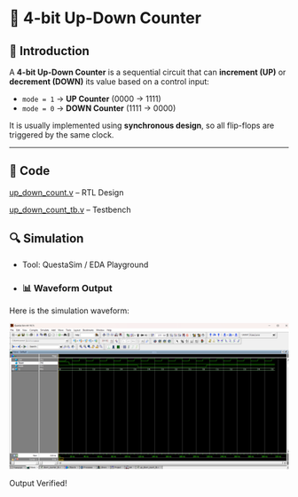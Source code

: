 # 🔄 4-bit Up-Down Counter

## 📘 Introduction
A **4-bit Up-Down Counter** is a sequential circuit that can **increment (UP)** or **decrement (DOWN)** its value based on a control input:
- `mode = 1` → **UP Counter** (0000 → 1111)  
- `mode = 0` → **DOWN Counter** (1111 → 0000)  

It is usually implemented using **synchronous design**, so all flip-flops are triggered by the same clock.

---
## 📝 Code

[up_down_count.v](up_down_count.v) – RTL Design  

[up_down_count_tb.v](up_down_count_tb.v) – Testbench  



## 🔍 Simulation

- Tool: QuestaSim / EDA Playground  

- ### 📊 Waveform Output

Here is the simulation waveform:  

![Waveform](up_down_count_waveform.png)



Output Verified!


